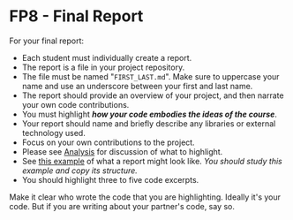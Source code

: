 # FP8 - Final Report

For your final report:

* Each student must individually create a report.
* The report is a file in your project repository.
* The file must be named "```FIRST_LAST.md```". Make sure to uppercase your name and use an underscore between
your first and last name.
* The report should provide an overview of your project, and then narrate your own code contributions.
* You must highlight ***how your code embodies the ideas of the course***.
* Your report should name and briefly describe any libraries or external technology used.
* Focus on your own contributions to the project.
* Please see [Analysis](https://github.com/oplS17projects/FP4-Proposal/blob/master/template.md "analysis section")
for discussion of what to highlight.
* See [this example](https://github.com/fgmart/google-drive-racket/blob/master/FRED_MARTIN.md "Fred's writeup example") of what a report might look like. *You should study this example and copy its structure.*
* You should highlight three to five code excerpts.

Make it clear who wrote the code that you are highlighting. Ideally it's your code. But if you are writing about your
partner's code, say so.
